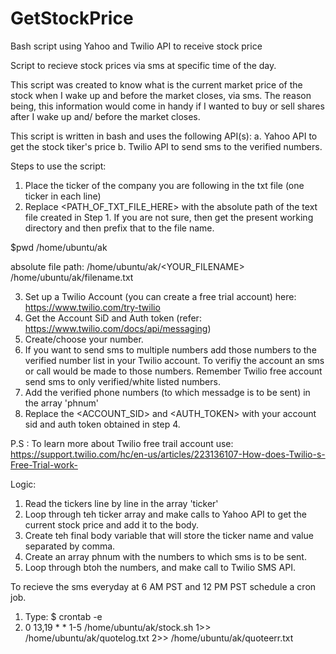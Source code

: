 # GetStockPrice
Bash script using Yahoo and Twilio API to receive stock price

Script to recieve stock prices via sms at specific time of the day.

This script was created to know what is the current market price of the stock when I wake up and before the market closes, via sms. The reason being, this information would come in handy if I wanted to buy or sell shares after I wake up and/ before the market closes.

This script is written in bash and uses the following API(s):
a. Yahoo API to get the stock tiker's price
b. Twilio API to send sms to the verified numbers.

Steps to use the script:

1. Place the ticker of the company you are following in the txt file (one ticker in each line)
2. Replace <PATH_OF_TXT_FILE_HERE> with the absolute path of the text file created in Step 1.
If you are not sure, then get the present working directory and then prefix that to the file name.
 
  $pwd
  /home/ubuntu/ak
  
  absolute file path: /home/ubuntu/ak/<YOUR_FILENAME>
  /home/ubuntu/ak/filename.txt
  
3. Set up a Twilio Account (you can create a free trial account) here: https://www.twilio.com/try-twilio
4. Get the Account SiD and Auth token (refer: https://www.twilio.com/docs/api/messaging)
5. Create/choose your number.
6. If you want to send sms to multiple numbers add those numbers to the verified number list in your Twilio account. To verifiy the account an sms or call would be made to those numbers.
   Remember Twilio free account send sms to only verified/white listed numbers.
7. Add the verified phone numbers (to which messadge is to be sent) in the array 'phnum'
8. Replace the <ACCOUNT_SID> and <AUTH_TOKEN> with your account sid and auth token obtained in step 4.

P.S : To learn more about Twilio free trail account use: https://support.twilio.com/hc/en-us/articles/223136107-How-does-Twilio-s-Free-Trial-work-


Logic:

1. Read the tickers line by line in the array 'ticker'
2. Loop through teh ticker array and make calls to Yahoo API to get the current stock price and add it to the body.
3. Create teh final body variable that will store the ticker name and value separated by comma.
4. Create an array phnum with the numbers to which sms is to be sent.
5. Loop through btoh the numbers, and make call to Twilio SMS API.

To recieve the sms everyday at 6 AM PST and 12 PM PST schedule a cron job.
1. Type:
$ crontab -e 
2. 0 13,19 * * 1-5 /home/ubuntu/ak/stock.sh 1>> /home/ubuntu/ak/quotelog.txt 2>> /home/ubuntu/ak/quoteerr.txt

